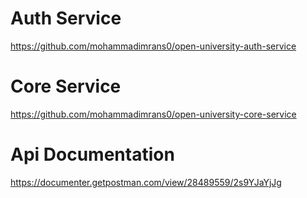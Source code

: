 # Auth Service
https://github.com/mohammadimrans0/open-university-auth-service

# Core Service
https://github.com/mohammadimrans0/open-university-core-service

# Api Documentation
https://documenter.getpostman.com/view/28489559/2s9YJaYjJg
